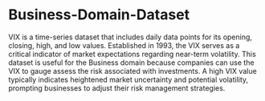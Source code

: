 # Business-Domain-Dataset
VIX is a time-series dataset that includes daily data points for its opening, closing, high, and low values. Established in 1993, the VIX serves as a critical indicator of market expectations regarding near-term volatility. This dataset is useful for the Business domain because companies can use the VIX to gauge assess the risk associated with investments. A high VIX value typically indicates heightened market uncertainty and potential volatility, prompting businesses to adjust their risk management strategies.
